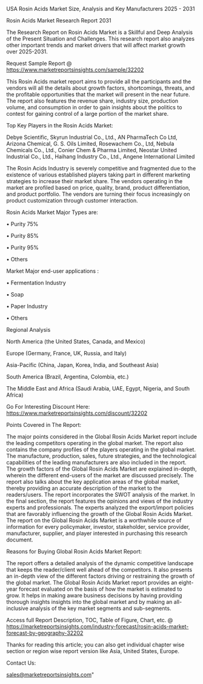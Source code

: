  USA Rosin Acids Market Size, Analysis and Key Manufacturers 2025 - 2031

Rosin Acids Market Research Report 2031

The Research Report on Rosin Acids Market is a Skillful and Deep Analysis of the Present Situation and Challenges. This research report also analyzes other important trends and market drivers that will affect market growth over 2025-2031.

Request Sample Report @ https://www.marketreportsinsights.com/sample/32202

This Rosin Acids market report aims to provide all the participants and the vendors will all the details about growth factors, shortcomings, threats, and the profitable opportunities that the market will present in the near future. The report also features the revenue share, industry size, production volume, and consumption in order to gain insights about the politics to contest for gaining control of a large portion of the market share.

Top Key Players in the Rosin Acids Market:

Debye Scientific, Skyrun Industrial Co., Ltd., AN PharmaTech Co Ltd, Arizona Chemical, G. S. Oils Limited, Rosewachem Co., Ltd, Nebula Chemicals Co., Ltd., Conier Chem & Pharma Limited, Neostar United Industrial Co., Ltd., Haihang Industry Co., Ltd., Angene International Limited

The Rosin Acids Industry is severely competitive and fragmented due to the existence of various established players taking part in different marketing strategies to increase their market share. The vendors operating in the market are profiled based on price, quality, brand, product differentiation, and product portfolio. The vendors are turning their focus increasingly on product customization through customer interaction.

Rosin Acids Market Major Types are:

• Purity 75%

• Purity 85%

• Purity 95%

• Others

Market Major end-user applications :

• Fermentation Industry

• Soap

• Paper Industry

• Others

Regional Analysis

North America (the United States, Canada, and Mexico)

Europe (Germany, France, UK, Russia, and Italy)

Asia-Pacific (China, Japan, Korea, India, and Southeast Asia)

South America (Brazil, Argentina, Colombia, etc.)

The Middle East and Africa (Saudi Arabia, UAE, Egypt, Nigeria, and South Africa)

Go For Interesting Discount Here: https://www.marketreportsinsights.com/discount/32202

Points Covered in The Report:

The major points considered in the Global Rosin Acids Market report include the leading competitors operating in the global market.
The report also contains the company profiles of the players operating in the global market.
The manufacture, production, sales, future strategies, and the technological capabilities of the leading manufacturers are also included in the report.
The growth factors of the Global Rosin Acids Market are explained in-depth, wherein the different end-users of the market are discussed precisely.
The report also talks about the key application areas of the global market, thereby providing an accurate description of the market to the readers/users.
The report incorporates the SWOT analysis of the market. In the final section, the report features the opinions and views of the industry experts and professionals. The experts analyzed the export/import policies that are favorably influencing the growth of the Global Rosin Acids Market.
The report on the Global Rosin Acids Market is a worthwhile source of information for every policymaker, investor, stakeholder, service provider, manufacturer, supplier, and player interested in purchasing this research document.

Reasons for Buying Global Rosin Acids Market Report:

The report offers a detailed analysis of the dynamic competitive landscape that keeps the reader/client well ahead of the competitors.
It also presents an in-depth view of the different factors driving or restraining the growth of the global market.
The Global Rosin Acids Market report provides an eight-year forecast evaluated on the basis of how the market is estimated to grow.
It helps in making aware business decisions by having providing thorough insights insights into the global market and by making an all-inclusive analysis of the key market segments and sub-segments.

Access full Report Description, TOC, Table of Figure, Chart, etc. @ https://marketreportsinsights.com/industry-forecast/rosin-acids-market-forecast-by-geography-32202

Thanks for reading this article; you can also get individual chapter wise section or region wise report version like Asia, United States, Europe.

Contact Us:

sales@marketreportsinsights.com"
